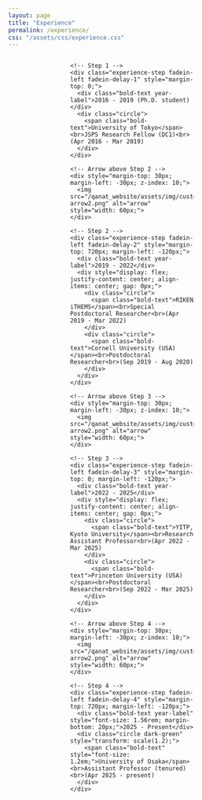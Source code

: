 ```yaml
---
layout: page
title: "Experience"
permalink: /experience/
css: "/assets/css/experience.css"
---
```


<div class="spacer"></div>

<!-- Horizontal layout of all steps -->
<div class="experience-step-row">
  <div class="container" style="display: flex; justify-content: center; gap: 0px; flex-wrap: nowrap; align-items: flex-start; max-width: 50%; margin: 0 auto;">

    <!-- Step 1 -->
    <div class="experience-step fadein-left fadein-delay-1" style="margin-top: 0;">
      <div class="bold-text year-label">2016 - 2019 (Ph.D. student)</div>
      <div class="circle">
        <span class="bold-text">University of Tokyo</span><br>JSPS Research Fellow (DC1)<br>(Apr 2016 - Mar 2019)
      </div>
    </div>

    <!-- Arrow above Step 2 -->
    <div style="margin-top: 30px; margin-left: -30px; z-index: 10;">
      <img src="/qanat_website/assets/img/custom-arrow2.png" alt="arrow" style="width: 60px;">
    </div>

    <!-- Step 2 -->
    <div class="experience-step fadein-left fadein-delay-2" style="margin-top: 720px; margin-left: -120px;">
      <div class="bold-text year-label">2019 - 2022</div>
      <div style="display: flex; justify-content: center; align-items: center; gap: 0px;">
        <div class="circle">
          <span class="bold-text">RIKEN iTHEMS</span><br>Special Postdoctoral Researcher<br>(Apr 2019 - Mar 2022)
        </div>
        <div class="circle">
          <span class="bold-text">Cornell University (USA)</span><br>Postdoctoral Researcher<br>(Sep 2019 - Aug 2020)
        </div>
      </div>
    </div>

    <!-- Arrow above Step 3 -->
    <div style="margin-top: 30px; margin-left: -30px; z-index: 10;">
      <img src="/qanat_website/assets/img/custom-arrow2.png" alt="arrow" style="width: 60px;">
    </div>

    <!-- Step 3 -->
    <div class="experience-step fadein-left fadein-delay-3" style="margin-top: 0; margin-left: -120px;">
      <div class="bold-text year-label">2022 - 2025</div>
      <div style="display: flex; justify-content: center; align-items: center; gap: 0px;">
        <div class="circle">
          <span class="bold-text">YITP, Kyoto University</span><br>Research Assistant Professor<br>(Apr 2022 - Mar 2025)
        </div>
        <div class="circle">
          <span class="bold-text">Princeton University (USA)</span><br>Postdoctoral Researcher<br>(Sep 2022 - Mar 2025)
        </div>
      </div>
    </div>

    <!-- Arrow above Step 4 -->
    <div style="margin-top: 30px; margin-left: -30px; z-index: 10;">
      <img src="/qanat_website/assets/img/custom-arrow2.png" alt="arrow" style="width: 60px;">
    </div>

    <!-- Step 4 -->
    <div class="experience-step fadein-left fadein-delay-4" style="margin-top: 720px; margin-left: -120px;">
      <div class="bold-text year-label" style="font-size: 1.56rem; margin-bottom: 20px;">2025 - Present</div>
      <div class="circle dark-green" style="transform: scale(1.2);">
        <span class="bold-text" style="font-size: 1.2em;">University of Osaka</span><br>Assistant Professor (tenured)<br>(Apr 2025 - present)
      </div>
    </div>

  </div>
</div>

<style>
.experience-step {
  opacity: 0;
  transform: translateY(30px);
  transition: opacity 0.8s ease-out, transform 0.8s ease-out;
}
.experience-step.visible {
  opacity: 1;
  transform: translateY(0);
}
.circle {
  width: 240px;
  height: 240px;
  border-radius: 50%;
  background-color: #a8d5ba;
  color: white;
  display: flex;
  justify-content: center;
  align-items: center;
  padding: 20px;
  text-align: center;
  position: relative;
  overflow: hidden;
  flex-direction: column;
  font-size: 0.9rem;
  line-height: 1.3;
  word-break: break-word;
}
.circle.dark-green {
  background-color: #2c5e3e;
}
.year-label {
  font-size: 1.3rem;
  font-weight: bold;
  text-align: center;
  margin-bottom: 10px;
}
.custom-bullets {
  list-style: none;
  padding: 0;
  margin: 20px auto 10px auto;
  max-width: 400px;
  text-align: left;
  font-size: 0.85rem;
}
</style>

<script>
document.addEventListener("DOMContentLoaded", function () {
  const steps = document.querySelectorAll('.experience-step');
  let delay = 0;

  const observer = new IntersectionObserver((entries, observer) => {
    entries
      .filter(entry => entry.isIntersecting)
      .sort((a, b) => a.target.offsetLeft - b.target.offsetLeft)
      .forEach((entry, index) => {
        setTimeout(() => {
          entry.target.classList.add("visible");
        }, delay);
        delay += 300;
        observer.unobserve(entry.target);
      });
  }, {
    threshold: 0.1
  });

  steps.forEach(step => observer.observe(step));
});
</script>
